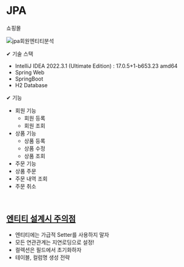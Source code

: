 # JPA

쇼핑몰

![jpa회원엔티티분석](https://user-images.githubusercontent.com/43884708/223142892-76a6ea98-b8b0-48ca-aca8-ec22eb834b7b.png)


✔ 기술 스택
- IntelliJ IDEA 2022.3.1 (Ultimate Edition) : 17.0.5+1-b653.23 amd64
- Spring Web
- SpringBoot
- H2 Database

✔ 기능
- 회원 기능
  - 회원 등록
  - 회원 조회
- 상품 기능
  - 상품 등록
  - 상품 수정
  - 상품 조회
 - 주문 기능
  - 상품 주문
  - 주문 내역 조회
  - 주문 취소



<br>


## [엔티티 설계시 주의점](https://meteor-witness-ff5.notion.site/b098112055bf41f8ae9d89e277cb24f8)
- 엔티티에는 가급적 Setter를 사용하지 말자
- 모든 연관관계는 지연로딩으로 설정!
- 컬렉션은 필드에서 초기화하자
- 테이블, 컬럼명 생성 전략
